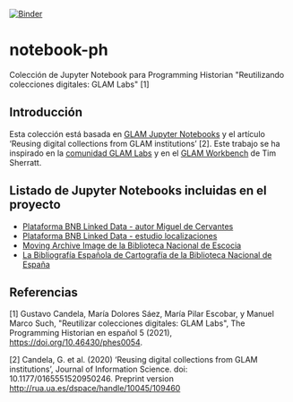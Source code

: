 [![Binder](https://mybinder.org/badge_logo.svg)](https://mybinder.org/v2/gh/hibernator11/notebook-ph/HEAD)


# notebook-ph
Colección de Jupyter Notebook para Programming Historian "Reutilizando colecciones digitales: GLAM Labs" <a id="1">[1]</a>


## Introducción
Esta colección está basada en [GLAM Jupyter Notebooks](http://data.cervantesvirtual.com/blog/notebooks) y el artículo ‘Reusing digital collections from GLAM institutions’ <a id="2">[2]</a>. Este trabajo se ha inspirado en la [comunidad GLAM Labs](https://glamlabs.io/) y en el [GLAM Workbench](https://glam-workbench.net/) de Tim Sherratt. 

## Listado de Jupyter Notebooks incluidas en el proyecto
- [Plataforma BNB Linked Data - autor Miguel de Cervantes](https://nbviewer.jupyter.org/github/hibernator11/notebook-ph/blob/main/bnb-lod-extraction-map-esp.ipynb)
- [Plataforma BNB Linked Data - estudio localizaciones](https://nbviewer.jupyter.org/github/hibernator11/notebook-ph/blob/main/bnb-estudio-localizaciones.ipynb)
- [Moving Archive Image de la Biblioteca Nacional de Escocia](https://nbviewer.jupyter.org/github/hibernator11/notebook-ph/blob/main/dataset-extraction-images-esp.ipynb)
- [La Bibliografía Española de Cartografía de la Biblioteca Nacional de España](https://nbviewer.jupyter.org/github/hibernator11/notebook-ph/blob/main/cartografia-bne.ipynb)

## Referencias
<a id="1">[1]</a> 
Gustavo Candela, María Dolores Sáez, María Pilar Escobar, y Manuel Marco Such, "Reutilizar colecciones digitales: GLAM Labs", The Programming Historian en español 5 (2021), https://doi.org/10.46430/phes0054.

<a id="2">[2]</a> 
Candela, G. et al. (2020) ‘Reusing digital collections from GLAM institutions’, Journal of Information Science. doi: 10.1177/0165551520950246. Preprint version http://rua.ua.es/dspace/handle/10045/109460

